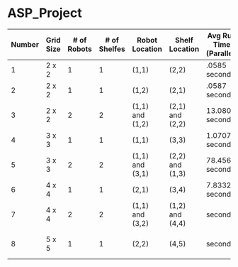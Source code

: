 # ASP_Project

| Number | Grid Size | # of Robots | # of Shelfes | Robot Location | Shelf Location | Avg Run Time (Parallel) | Avg Run Time (Sequential) |
| -------|-----------|-------------|--------------|----------------|----------------| ------------------------| --------------------------|
| 1 | 2 x 2 | 1 | 1 | (1,1) | (2,2) | .0585 seconds | .0428 seconds |
| 2 | 2 x 2 | 1 | 1 | (1,2) | (2,1) | .0587 seconds | .045 seconds |
| 3 | 2 x 2 | 2 | 2 | (1,1) and (1,2) | (2,1) and (2,2) | 13.0805 seconds | 13.7317 seconds |
| 4 | 3 x 3 | 1 | 1 | (1,1) | (3,3) | 1.0707 seconds | .9065 seconds |
| 5 | 3 x 3 | 2 | 2 | (1,1) and (3,1) | (2,2) and (1,3) | 78.4564 seconds | 20.2743 seconds |
| 6 | 4 x 4 | 1 | 1 | (2,1) | (3,4) | 7.8332 seconds | 5.601 seconds |
| 7 | 4 x 4 | 2 | 2 | (1,1) and (3,2) | (1,2) and (4,4) | seconds | Timed out at 1600 seconds |
| 8 | 5 x 5 | 1 | 1 | (2,2) | (4,5) | seconds | Timed out at 750 seconds |



